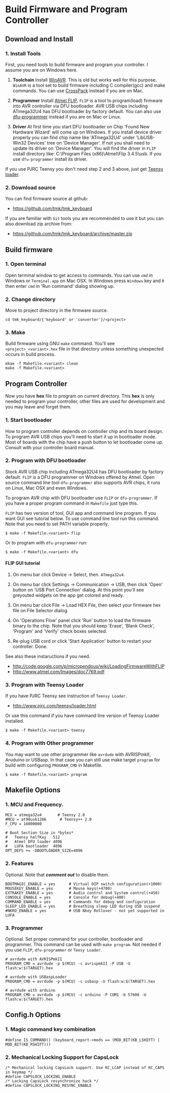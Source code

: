 Build Firmware and Program Controller
=====================================


Download and Install
--------------------
### 1. Install Tools
First, you need tools to build firmware and program your controller. I assume you are on Windows here.

1. **Toolchain** Install [WinAVR][winavr]. This is old but works well for this purpose. `WinAVR` is a tool set to build firmware including C compiler(gcc) and make commands. You can use [CrossPack][crosspack] instead if you are on Mac.

2. **Programmer** Install [Atmel FLIP][flip]. `FLIP` is a tool to program(load) firmware into AVR controller via DFU bootloader. AVR USB chips including ATmega32U4 has DFU bootloader by factory default. You can also use [dfu-programmer][dfu-prog] instead if you are on Mac or Linux.

3. **Driver** At first time you start DFU bootloader on Chip 'Found New Hardware Wizard' will come up on Windows. If you install device driver properly you can find chip name like 'ATmega32U4' under 'LibUSB-Win32 Devices' tree on 'Device Manager'. If not you shall need to update its driver on 'Device Manager'. You will find the driver in `FLIP` install directory like: C:\Program Files (x86)\Atmel\Flip 3.4.5\usb\. If you use `dfu-programmer` install its driver.

If you use PJRC Teensy you don't need step 2 and 3 above, just get [Teensy loader][teensy-loader].


### 2. Download source
You can find firmware source at github: 

- <https://github.com/tmk/tmk_keyboard>

If you are familiar with `Git` tools you are recommended to use it but you can also download zip archive from: 

- <https://github.com/tmk/tmk_keyboard/archive/master.zip>


Build firmware
--------------
### 1. Open terminal
Open terminal window to get access to commands. You can use `cmd` in Windows or `Terminal.app` on Mac OSX. In Windows press `Windows` key and `R` then enter `cmd` in 'Run command' dialog showing up.

### 2. Change directory
Move to project directory in the firmware source.

    cd tmk_keyboard/{'keyboard' or 'converter'}/<project>

### 3. Make
Build firmware using GNU `make` command. You'll see `<project>_<variant>.hex` file in that directory unless something unexpected occurs in build process.


    mkae -f Makefile.<variant> clean
    make -f Makefile.<variant>




Program Controller
------------------
Now you have **hex** file to program on current directory. This **hex** is only needed to program your controller, other files are used for development and you may leave and forget them.

### 1. Start bootloader
How to program controller depends on controller chip and its board design. To program AVR USB chips you'll need to start it up in bootloader mode. Most of boards with the chip have a push button to let bootloader come up. Consult with your controller board manual.

### 2. Program with DFU bootloader
Stock AVR USB chip including ATmega32U4 has DFU bootloader by factory default. `FLIP` is a DFU programmer on Windows offered by Atmel. Open source command line tool `dfu-programmer` also supports AVR chips, it runs on Linux, Mac OSX and even Windows.

To program AVR chip with DFU bootloader use `FLIP` or `dfu-programmer`.
If you have a proper program command in `Makefile` just type this.

`FLIP` has two version of tool, GUI app and command line program. If you want GUI see tutorial below.
To use command line tool run this command. Note that you need to set PATH variable properly.

    $ make -f Makefile.<variant> flip

Or to program with `dfu-programmer` run:

    $ make -f Makefile.<variant> dfu

#### FLIP GUI tutorial
1. On menu bar click Device -> Select, then. `ATmega32u4`.
2. On menu bar click Settings -> Communication -> USB, then click 'Open' button on 'USB Port Connection' dialog.
At this point you'll see greyouted widgets on the app get colored and ready.

3. On menu bar click File -> Load HEX File, then select your firmware hex file on File Selector dialog.
4. On 'Operations Flow' panel click 'Run' button to load the firmware binary to the chip. Note that you should keep 'Erase', 'Blank Check', 'Program' and 'Verify' check boxes selected.
5. Re-plug USB cord or click 'Start Application' button to restart your controller.
Done.

See also these instaructions if you need.

- <http://code.google.com/p/micropendous/wiki/LoadingFirmwareWithFLIP>
- <http://www.atmel.com/Images/doc7769.pdf>


### 3. Program with Teensy Loader
If you have PJRC Teensy see instruction of `Teensy Loader`.

- <http://www.pjrc.com/teensy/loader.html>

Or use this command if you have command line version of Teensy Loader installed.

    $ make -f Makefile.<variant> teensy


### 4. Program with Other programmer
You may want to use other programmer like `avrdude` with AVRISPmkII, Aruduino or USBasp. In that case you can still use make target `program` for build with configuring `PROGRAM_CMD` in Makefile.

    $ make -f Makefile.<variant> program


[winavr]:       http://winavr.sourceforge.net/
[crosspack]:    http://www.obdev.at/products/crosspack/index.html
[flip]:         http://www.atmel.com/tools/FLIP.aspx
[dfu-prog]:     http://dfu-programmer.sourceforge.net/
[teensy-loader]:http://www.pjrc.com/teensy/loader.html



Makefile Options
----------------
### 1. MCU and Frequency.

    MCU = atmega32u4       # Teensy 2.0
    #MCU = at90usb1286      # Teensy++ 2.0
    F_CPU = 16000000

    # Boot Section Size in *bytes*
    #   Teensy halfKay   512
    #   Atmel DFU loader 4096
    #   LUFA bootloader  4096
    OPT_DEFS += -DBOOTLOADER_SIZE=4096

### 2. Features
Optional. Note that ***comment out*** to disable them.

    BOOTMAGIC_ENABLE = yes      # Virtual DIP switch configuration(+1000)
    MOUSEKEY_ENABLE = yes       # Mouse keys(+4700)
    EXTRAKEY_ENABLE = yes       # Audio control and System control(+450)
    CONSOLE_ENABLE = yes        # Console for debug(+400)
    COMMAND_ENABLE = yes        # Commands for debug and configuration
    SLEEP_LED_ENABLE = yes      # Breathing sleep LED during USB suspend
    #NKRO_ENABLE = yes          # USB Nkey Rollover - not yet supported in LUFA

### 3. Programmer
Optional. Set proper command for your controller, bootloader and programmer. This command can be used with `make program`. Not needed if you use `FLIP`, `dfu-programmer` or `Teesy Loader`.

    # avrdude with AVRISPmkII
    PROGRAM_CMD = avrdude -p $(MCU) -c avrispmkII -P USB -U flash:w:$(TARGET).hex

    # avrdude with USBaspLoader
    PROGRAM_CMD = avrdude -p $(MCU) -c usbasp -U flash:w:$(TARGET).hex

    # avrdude with arduino
    PROGRAM_CMD = avrdude -p $(MCU) -c arduino -P COM1 -b 57600 -U flash:w:$(TARGET).hex



Config.h Options
----------------
### 1. Magic command key combination

    #define IS_COMMAND() (keyboard_report->mods == (MOD_BIT(KB_LSHIFT) | MOD_BIT(KB_RSHIFT))) 

### 2. Mechanical Locking Support for CapsLock

    /* Mechanical locking CapsLock support. Use KC_LCAP instead of KC_CAPS in keymap */
    #define CAPSLOCK_LOCKING_ENABLE
    /* Locking CapsLock resynchronize hack */
    #define CAPSLOCK_LOCKING_RESYNC_ENABLE



